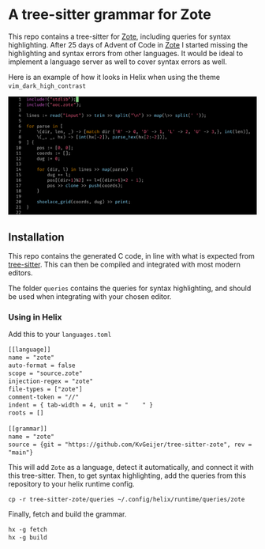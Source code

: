 # A tree-sitter grammar for Zote

This repo contains a tree-sitter for [Zote](https://github.com/KvGeijer/zote), including queries for syntax highlighting. After 25 days of Advent of Code in [Zote](https://github.com/KvGeijer/zote) I started missing the highlighting and syntax errors from other languages. It would be ideal to implement a language server as well to cover syntax errors as well.

Here is an example of how it looks in Helix when using the theme `vim_dark_high_contrast`

![Example Highlighting](./example_highlighting.png)

## Installation

This repo contains the generated C code, in line with what is expected from [tree-sitter](https://tree-sitter.github.io/tree-sitter/). This can then be compiled and integrated with most modern editors.

The folder `queries` contains the queries for syntax highlighting, and should be used when integrating with your chosen editor.

### Using in Helix

Add this to your `languages.toml`
```
[[language]]
name = "zote"
auto-format = false
scope = "source.zote"
injection-regex = "zote"
file-types = ["zote"]
comment-token = "//"
indent = { tab-width = 4, unit = "    " }
roots = []

[[grammar]]
name = "zote"
source = {git = "https://github.com/KvGeijer/tree-sitter-zote", rev = "main"}
```

This will add `Zote` as a language, detect it automatically, and connect it with this tree-sitter. Then, to get syntax highlighting, add the queries from this repository to your helix runtime config.

```
cp -r tree-sitter-zote/queries ~/.config/helix/runtime/queries/zote
```

Finally, fetch and build the grammar.

```
hx -g fetch
hx -g build
```
